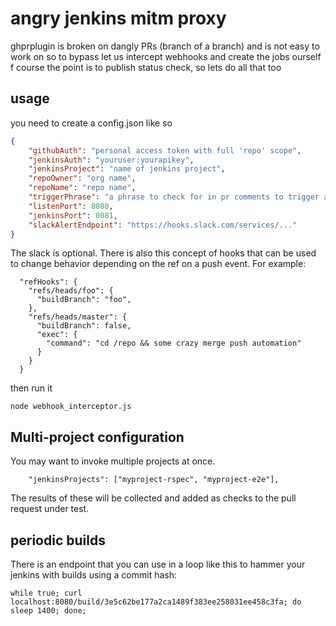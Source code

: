 # angry jenkins mitm proxy

ghprplugin is broken on dangly PRs (branch of a branch) and is not easy to work on
so to bypass let us intercept webhooks and create the jobs ourself
f course the point is to publish status check, so lets do all that too

## usage

you need to create a config.json like so

```json
{
    "githubAuth": "personal access token with full 'repo' scope",
    "jenkinsAuth": "youruser:yourapikey",
    "jenkinsProject": "name of jenkins project",
    "repoOwner": "org name",
    "repoName": "repo name",
    "triggerPhrase": "a phrase to check for in pr comments to trigger a build",
    "listenPort": 8080,
    "jenkinsPort": 8081,
    "slackAlertEndpoint": "https://hooks.slack.com/services/..."
}
```

The slack is optional. There is also this concept of hooks that can be used to change behavior depending on the ref on a push event. For example:

```
  "refHooks": {
    "refs/heads/foo": {
      "buildBranch": "foo",
    },
    "refs/heads/master": {
      "buildBranch": false,
      "exec": {
        "command": "cd /repo && some crazy merge push automation"
      }
    }
  }
```

then run it

`node webhook_interceptor.js`

## Multi-project configuration

You may want to invoke multiple projects at once.

```
    "jenkinsProjects": ["myproject-rspec", "myproject-e2e"],
```

The results of these will be collected and added as checks to the pull request under test.

## periodic builds

There is an endpoint that you can use in a loop like this to hammer your jenkins with builds using a commit hash:

```
while true; curl localhost:8080/build/3e5c62be177a2ca1489f383ee258031ee458c3fa; do sleep 1400; done;
```
